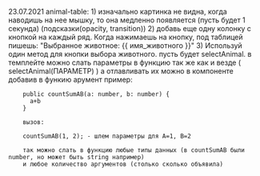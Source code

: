 23.07.2021
  animal-table: 
    1) изначально картинка не видна, когда наводишь на нее мышку, то она медленно появляется 
       (пусть будет 1 секунда) (подсказки(opacity, transition))
    2) добавь еще одну колонку с кнопкой на каждый ряд. Когда нажимаешь на кнопку, под таблицей пишешь:
       "Выбранное животное: {{ имя_животного }}"
    3) Используй один метод для кнопки выбора животного. пусть будет selectAnimal.
       в темплейте можно слать параметры в функцию так же как и везде ( selectAnimal(ПАРАМЕТР) )
       а отлавливать их можно в компоненте добавив в функию арумент
       пример:

        public countSumAB(a: number, b: number) {
          a+b
        }
        
        вызов:
        
        countSumAB(1, 2); - шлем параметры для А=1, B=2

        так можно слать в функцию любые типы данных (в countSumAB были number, но может быть string например)
        и любое количество аргументов (столько сколько объявила)

